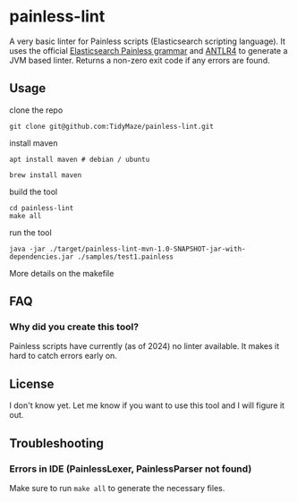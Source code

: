 # painless-lint

A very basic linter for Painless scripts (Elasticsearch scripting language).
It uses the official [Elasticsearch Painless grammar](https://github.com/elastic/elasticsearch/blob/main/modules/lang-painless/src/main/antlr/PainlessParser.g4) and [ANTLR4](https://www.antlr.org/) to generate a JVM based linter. 
Returns a non-zero exit code if any errors are found.

## Usage

clone the repo
    
```shell
git clone git@github.com:TidyMaze/painless-lint.git
```

install maven

```shell
apt install maven # debian / ubuntu
````

```shell
brew install maven
```

build the tool

```shell
cd painless-lint
make all
```

run the tool

```shell
java -jar ./target/painless-lint-mvn-1.0-SNAPSHOT-jar-with-dependencies.jar ./samples/test1.painless
```

More details on the makefile

## FAQ

### Why did you create this tool?

Painless scripts have currently (as of 2024) no linter available. It makes it hard to catch errors early on.

## License

I don't know yet. Let me know if you want to use this tool and I will figure it out.

## Troubleshooting

### Errors in IDE (PainlessLexer, PainlessParser not found)

Make sure to run `make all` to generate the necessary files.

